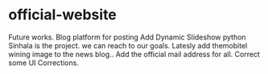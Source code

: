 # official-website

Future works.
Blog platform for posting
Add Dynamic Slideshow 
python Sinhala is the project. we can reach to our goals.
Latesly add themobitel wining image to the news blog..
Add the official mail address for all.
Correct some UI Corrections.


